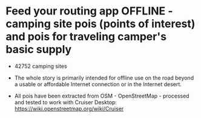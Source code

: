 # Feed your routing app OFFLINE - camping site pois (points of interest) and pois for traveling camper's basic supply

- 42752 camping sites

- The whole story is primarily intended for offline use on the road beyond a usable or affordable Internet connection or in the Internet desert.

- All pois have been extracted from OSM - OpenStreetMap - processed and tested to work with Cruiser Desktop: https://wiki.openstreetmap.org/wiki/Cruiser
